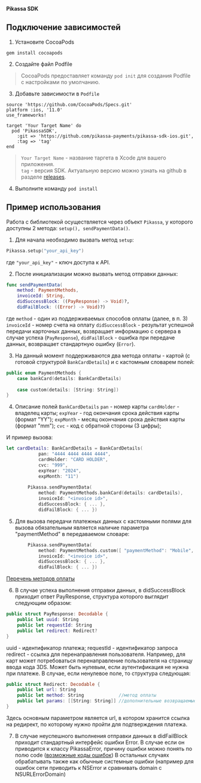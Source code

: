 **Pikassa SDK**

## Подключение зависимостей

1. Установите CocoaPods

  ```shell
  gem install cocoapods
  ```

2. Создайте файл Podfile

  > CocoaPods предоставляет команду ```pod init``` для создания Podfile с настройками по умолчанию.

3. Добавьте зависимости в `Podfile`

  ```shell
  source 'https://github.com/CocoaPods/Specs.git'
  platform :ios, '11.0'
  use_frameworks!

  target 'Your Target Name' do
    pod 'PikassaSDK',
      :git => 'https://github.com/pikassa-payments/pikassa-sdk-ios.git',
      :tag => 'tag'
  end
  ```

  > `Your Target Name` - название таргета в Xcode для вашего приложения.\
  > `tag` - версия SDK. Актуальную версию можно узнать на github в разделе [releases](https://github.com/pikassa-payments/pikassa-sdk-ios/releases).

4. Выполните команду ```pod install```

## Пример использования
Работа с библиотекой осуществляется через объект ```Pikassa```, у которого доступны 2 метода: ```setup(), sendPaymentData()```. 

1. Для начала необходимо вызвать метод ```setup```:
```swift
Pikassa.setup("your_api_key")
```
где ```"your_api_key"``` - ключ доступа к API.

2. После инициализации можно вызвать метод отправки данных:
```swift
func sendPaymentData(
    method: PaymentMethods,
    invoiceId: String,
    didSuccessBlock: ((PayResponse) -> Void)?,
    didFailBlock: ((Error) -> Void)?)
```

где ```method``` - один из поддерживаемых способов оплаты (далее, в п. 3) ```invoiceId``` - номер счета на оплату ```didSuccessBlock``` - результат успешной передачи карточных данных, возвращает информацию с сервера в случае успеха (```PayResponse```), ```didFailBlock``` - ошибка при передаче данных, возвращает стандартную ошибку (```Error```).

3. На данный момент поддерживаются два метода оплаты - картой (с готовой структурой ```BankCardDetails```) и с кастомным словарем полей:
```swift
public enum PaymentMethods {
    case bankCard(details: BankCardDetails)
    
    case custom(details: [String: String])
}
```

4. Описание полей ```BankCardDetails```
```pan``` - номер карты
```cardHolder``` - владелец карты;
```expYear``` - год окончания срока действия карты (формат "YY");
```expMonth``` - месяц окончания срока действия карты (формат "mm");
```cvc``` - код с обратной стороны (3 цифры);

И пример вызова:
```swift
let cardDetails: BankCardDetails = BankCardDetails(
            pan: "4444 4444 4444 4444",
            cardHolder: "CARD HOLDER",
            cvc: "999",
            expYear: "2024",
            expMonth: "11")
        
        Pikassa.sendPaymentData(
            method: PaymentMethods.bankCard(details: cardDetails),
            invoiceId: "<invoice id>",
            didSuccessBlock: { ... },
            didFailBlock: { ... })
```

5. Для вызова передачи платежных данных с кастомными полями для вызова обязательным является наличие параметра "paymentMethod" в передаваемом словаре:
```swift        
        Pikassa.sendPaymentData(
            method: PaymentMethods.custom([ "paymentMethod": "Mobile", "phone" : "+79999999999"]),
            invoiceId: "<invoice id>",
            didSuccessBlock: { ... },
            didFailBlock: { ... })
```
[Перечень методов оплаты](https://pikassa.io/docs/#74002ad38d)

6. В случае успеха выполнения отправки данных, в didSuccessBlock приходит ответ PayResponse, структура которого выглядит следующим образом:
```swift
public struct PayResponse: Decodable {
    public let uuid: String
    public let requestId: String
    public let redirect: Redirect?
}
```
uuid - идентификатор платежа; requestId - идентификатор запроса redirect - ссылка для перенаправления пользователя. Например, для карт может потребоваться перенаправление пользователя на страницу ввода кода 3DS. Может быть нулевым, если аутентификация не нужна при платеже. В случае, если ненулевое поле, то структура следующая:
```swift
public struct Redirect: Decodable {
    public let url: String
    public let method: String             //метод оплаты
    public let params: [[String: String]] //дополнительные возвращаемые параметры
}
```
Здесь основным параметром является url, в котором хранится ссылка на редирект, по которому нужно пройти для подтверждения платежа.

7. В случае неуспешного выполнения отправки данных в didFailBlock приходит стандартный интерфейс ошибки Error.
В случае если он приводится к классу PikassaError, причину ошибки можно понять по полю code ([возможные коды ошибок](https://pikassa.io/docs/#8c0b7c9f1c))
В остальных случаях обрабатывать также как обычные системные ошибки (например для ошибок сети приводить к NSError и сравнивать domain с NSURLErrorDomain) 
